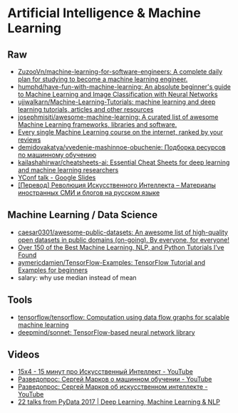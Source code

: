 # Artificial Intelligence & Machine Learning
## Raw
* [ZuzooVn/machine-learning-for-software-engineers: A complete daily plan for studying to become a machine learning engineer.](https://github.com/ZuzooVn/machine-learning-for-software-engineers)
* [humphd/have-fun-with-machine-learning: An absolute beginner's guide to Machine Learning and Image Classification with Neural Networks](https://github.com/humphd/have-fun-with-machine-learning)
* [ujjwalkarn/Machine-Learning-Tutorials: machine learning and deep learning tutorials, articles and other resources](https://github.com/ujjwalkarn/Machine-Learning-Tutorials)
* [josephmisiti/awesome-machine-learning: A curated list of awesome Machine Learning frameworks, libraries and software.](https://github.com/josephmisiti/awesome-machine-learning)
* [Every single Machine Learning course on the internet, ranked by your reviews](https://medium.freecodecamp.com/every-single-machine-learning-course-on-the-internet-ranked-by-your-reviews-3c4a7b8026c0)
* [demidovakatya/vvedenie-mashinnoe-obuchenie: Подборка ресурсов по машинному обучению](https://github.com/demidovakatya/vvedenie-mashinnoe-obuchenie)
* [kailashahirwar/cheatsheets-ai: Essential Cheat Sheets for deep learning and machine learning researchers](https://github.com/kailashahirwar/cheatsheets-ai)
* [YConf talk - Google Slides](https://docs.google.com/presentation/d/119VW6ueBGLQXsw-jGMboGP2-WuOnyMAOYLgd44SL6xM/preview?slide=id.p)
* [[Перевод] Революция Искусственного Интеллекта – Материалы иностранных СМИ и блогов на русском языке](https://interpreted.d3.ru/perevod-revoliutsiia-iskusstvennogo-intellekta-684922/?sorting=rating)

## Machine Learning / Data Science
- [caesar0301/awesome-public-datasets: An awesome list of high-quality open datasets in public domains (on-going). By everyone, for everyone!](https://github.com/caesar0301/awesome-public-datasets)
- [Over 150 of the Best Machine Learning, NLP, and Python Tutorials I’ve Found](https://unsupervisedmethods.com/over-150-of-the-best-machine-learning-nlp-and-python-tutorials-ive-found-ffce2939bd78)
- [aymericdamien/TensorFlow-Examples: TensorFlow Tutorial and Examples for beginners](https://github.com/aymericdamien/TensorFlow-Examples?utm_source=hackernewsletter&utm_medium=email&utm_term=data)
- salary: why use median instead of mean

## Tools
* [tensorflow/tensorflow: Computation using data flow graphs for scalable machine learning](https://github.com/tensorflow/tensorflow)
* [deepmind/sonnet: TensorFlow-based neural network library](https://github.com/deepmind/sonnet)

## Videos
* [15x4 - 15 минут про Искусственный Интеллект - YouTube](https://www.youtube.com/watch?v=JW78WYT8HU4)
* [Разведопрос: Сергей Марков о машинном обучении - YouTube](https://www.youtube.com/watch?v=aW-b4eaWtMY)
* [Разведопрос: Сергей Марков об искусственном интеллекте - YouTube](https://www.youtube.com/watch?v=kuRQRoVlo3M&index=35)
* [22 talks from PyData 2017 | Deep Learning, Machine Learning & NLP](https://www.analyticsvidhya.com/blog/2017/05/pydata-amsterdam-2017-machine-learning-deep-learning-data-science/)
